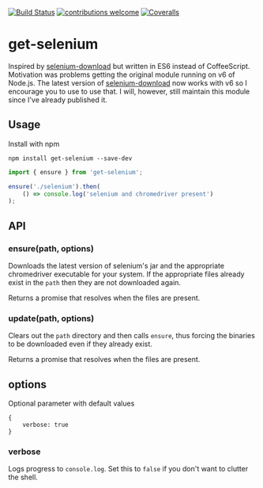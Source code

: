 [![Build Status](https://travis-ci.org/ivarni/get-selenium.svg?branch=master)](https://travis-ci.org/ivarni/get-selenium)
[![contributions welcome](https://img.shields.io/badge/contributions-welcome-brightgreen.svg?style=flat)](https://github.com/ivarni/get-selenium/issues)
[![Coveralls](https://img.shields.io/coveralls/ivarni/get-selenium.svg?maxAge=2592000)](https://coveralls.io/github/ivarni/get-selenium)

# get-selenium

Inspired by [selenium-download](https://github.com/groupon/selenium-download) but written in ES6 instead of CoffeeScript. Motivation was problems getting the original module running on v6 of Node.js. The latest version of [selenium-download](https://github.com/groupon/selenium-download) now works with v6 so I encourage you to use to use that. I will, however, still maintain this module since I've already published it.

## Usage

Install with npm
```
npm install get-selenium --save-dev
```

```javascript
import { ensure } from 'get-selenium';

ensure('./selenium').then(
    () => console.log('selenium and chromedriver present')
);
```

## API

### ensure(path, options)
Downloads the latest version of selenium's jar and the appropriate chromedriver executable for your system. If the appropriate files already exist in the `path` then they are not downloaded again.

Returns a promise that resolves when the files are present.

### update(path, options)
Clears out the `path` directory and then calls `ensure`, thus forcing the binaries to be downloaded even if they already exist.

Returns a promise that resolves when the files are present.

## options

Optional parameter with default values
```
{
    verbose: true
}
```

### verbose
Logs progress to `console.log`. Set this to `false` if you don't want to clutter the shell.
